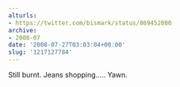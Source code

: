 ```yaml
---
alturls:
- https://twitter.com/bismark/status/869452080
archive:
- 2008-07
date: '2008-07-27T03:03:04+00:00'
slug: '1217127784'
---
```


Still burnt. Jeans shopping..... Yawn.

